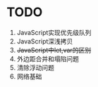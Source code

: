 # TODO

1. JavaScript实现优先级队列
2. JavaScript深浅拷贝
3. ~~JavaScript中let,var的区别~~
4. 外边距合并和塌陷问题
5. 清除浮动问题
6. 网络基础